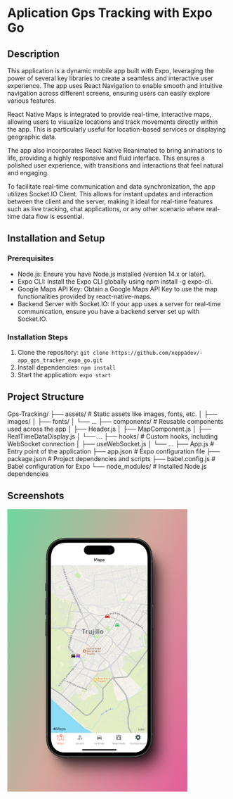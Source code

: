 # Aplication Gps Tracking with Expo Go

## Description

This application is a dynamic mobile app built with Expo, leveraging the power of several key libraries to create a seamless and interactive user experience. The app uses React Navigation to enable smooth and intuitive navigation across different screens, ensuring users can easily explore various features.

React Native Maps is integrated to provide real-time, interactive maps, allowing users to visualize locations and track movements directly within the app. This is particularly useful for location-based services or displaying geographic data.

The app also incorporates React Native Reanimated to bring animations to life, providing a highly responsive and fluid interface. This ensures a polished user experience, with transitions and interactions that feel natural and engaging.

To facilitate real-time communication and data synchronization, the app utilizes Socket.IO Client. This allows for instant updates and interaction between the client and the server, making it ideal for real-time features such as live tracking, chat applications, or any other scenario where real-time data flow is essential.

## Installation and Setup

### Prerequisites

- Node.js: Ensure you have Node.js installed (version 14.x or later).
- Expo CLI: Install the Expo CLI globally using npm install -g expo-cli.
- Google Maps API Key: Obtain a Google Maps API Key to use the map functionalities provided by     react-native-maps.
- Backend Server with Socket.IO: If your app uses a server for real-time communication, ensure you have a backend server set up with Socket.IO.

### Installation Steps

1. Clone the repository: `git clone https://github.com/xeppadev/-app_gps_tracker_expo_go.git`
2. Install dependencies: `npm install`
3. Start the application: `expo start`

## Project Structure

Gps-Tracking/
├── assets/                 # Static assets like images, fonts, etc.
│   ├── images/
│   ├── fonts/
│   └── ...
├── components/             # Reusable components used across the app
│   ├── Header.js
│   ├── MapComponent.js
│   ├── RealTimeDataDisplay.js
│   └── ...
├── hooks/                  # Custom hooks, including WebSocket connection
│   ├── useWebSocket.js
│   └── ...
├── App.js                  # Entry point of the application
├── app.json                # Expo configuration file
├── package.json            # Project dependencies and scripts
├── babel.config.js         # Babel configuration for Expo
└── node_modules/           # Installed Node.js dependencies

## Screenshots

![application](./screenshot/project10.png)
